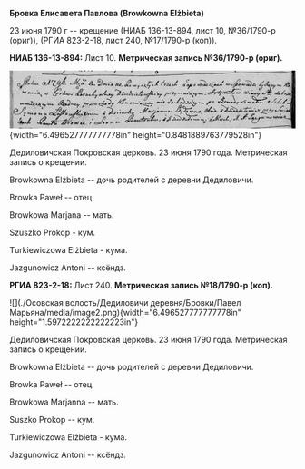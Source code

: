 **Бровка Елисавета Павлова (Browkowna Elżbieta)**

23 июня 1790 г -- крещение (НИАБ 136-13-894, лист 10, №36/1790-р
(ориг)), (РГИА 823-2-18, лист 240, №17/1790-р (коп)).

**НИАБ 136-13-894:** Лист 10. **Метрическая запись №36/1790-р (ориг).**

![](./media/03b745cfe6e3eb36049dacce6f7e3b3dcd09878c.png){width="6.496527777777778in"
height="0.8481889763779528in"}

Дедиловичская Покровская церковь. 23 июня 1790 года. Метрическая запись
о крещении.

Browkowna Elżbieta -- дочь родителей с деревни Дедиловичи.

Browka Paweł -- отец.

Browkowa Marjana -- мать.

Szuszko Prokop - кум.

Тurkiewiczowa Elżbieta - кума.

Jazgunowicz Antoni -- ксёндз.

**РГИА 823-2-18:** Лист 240. **Метрическая запись №18/1790-р (коп).**

![](./Осовская волость/Дедиловичи деревня/Бровки/Павел Марьяна/media/image2.png){width="6.496527777777778in"
height="1.5972222222222223in"}

Дедиловичская Покровская церковь. 23 июня 1790 года. Метрическая запись
о крещении.

Browkowna Elżbieta -- дочь родителей с деревни Дедиловичи.

Browka Paweł -- отец.

Browkowa Marjanna -- мать.

Suszko Prokop -- кум.

Turkiewiczowa Elżbieta - кума.

Jazgunowicz Antoni -- ксёндз.

